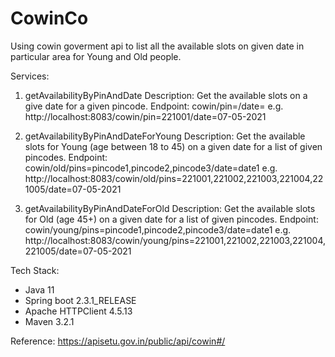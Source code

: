# CowinCo
Using cowin goverment api to list all the available slots on given date in particular area for Young and Old people.

Services:
 1. getAvailabilityByPinAndDate
 Description: Get the available slots on a give date for a given pincode. 
 Endpoint: cowin/pin=<pin>/date=<date>
 e.g. http://localhost:8083/cowin/pin=221001/date=07-05-2021
 
 2. getAvailabilityByPinAndDateForYoung
 Description: Get the available slots for Young (age between 18 to 45) on a given date for a list of given pincodes.
 Endpoint: cowin/old/pins=pincode1,pincode2,pincode3/date=date1
 e.g. http://localhost:8083/cowin/old/pins=221001,221002,221003,221004,221005/date=07-05-2021
 
 3. getAvailabilityByPinAndDateForOld
 Description: Get the available slots for Old (age 45+) on a given date for a list of given pincodes.
 Endpoint: cowin/young/pins=pincode1,pincode2,pincode3/date=date1
 e.g. http://localhost:8083/cowin/young/pins=221001,221002,221003,221004,221005/date=07-05-2021

Tech Stack:
 - Java 11
 - Spring boot 2.3.1_RELEASE
 - Apache HTTPClient 4.5.13
 - Maven 3.2.1

Reference: https://apisetu.gov.in/public/api/cowin#/
